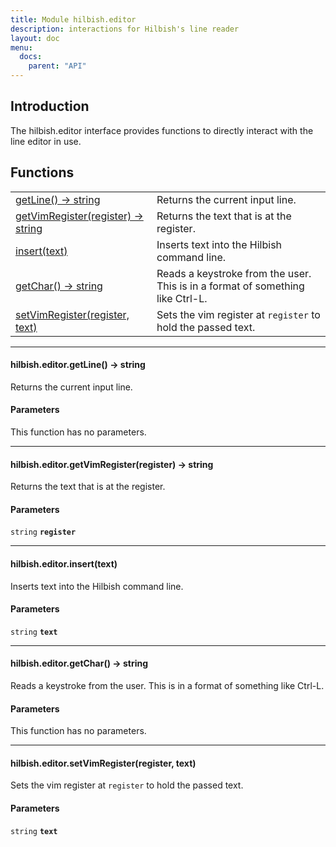 ```yaml
---
title: Module hilbish.editor
description: interactions for Hilbish's line reader
layout: doc
menu:
  docs:
    parent: "API"
---
```


## Introduction
The hilbish.editor interface provides functions to
directly interact with the line editor in use.

## Functions
|||
|----|----|
|<a href="#editor.getLine">getLine() -> string</a>|Returns the current input line.|
|<a href="#editor.getVimRegister">getVimRegister(register) -> string</a>|Returns the text that is at the register.|
|<a href="#editor.insert">insert(text)</a>|Inserts text into the Hilbish command line.|
|<a href="#editor.getChar">getChar() -> string</a>|Reads a keystroke from the user. This is in a format of something like Ctrl-L.|
|<a href="#editor.setVimRegister">setVimRegister(register, text)</a>|Sets the vim register at `register` to hold the passed text.|

<hr>
<div id='editor.getLine'>
<h4 class='heading'>
hilbish.editor.getLine() -> string
<a href="#editor.getLine" class='heading-link'>
	<i class="fas fa-paperclip"></i>
</a>
</h4>

Returns the current input line.  

#### Parameters
This function has no parameters.  
</div>

<hr>
<div id='editor.getVimRegister'>
<h4 class='heading'>
hilbish.editor.getVimRegister(register) -> string
<a href="#editor.getVimRegister" class='heading-link'>
	<i class="fas fa-paperclip"></i>
</a>
</h4>

Returns the text that is at the register.  

#### Parameters
`string` **`register`**  


</div>

<hr>
<div id='editor.insert'>
<h4 class='heading'>
hilbish.editor.insert(text)
<a href="#editor.insert" class='heading-link'>
	<i class="fas fa-paperclip"></i>
</a>
</h4>

Inserts text into the Hilbish command line.  

#### Parameters
`string` **`text`**  


</div>

<hr>
<div id='editor.getChar'>
<h4 class='heading'>
hilbish.editor.getChar() -> string
<a href="#editor.getChar" class='heading-link'>
	<i class="fas fa-paperclip"></i>
</a>
</h4>

Reads a keystroke from the user. This is in a format of something like Ctrl-L.  

#### Parameters
This function has no parameters.  
</div>

<hr>
<div id='editor.setVimRegister'>
<h4 class='heading'>
hilbish.editor.setVimRegister(register, text)
<a href="#editor.setVimRegister" class='heading-link'>
	<i class="fas fa-paperclip"></i>
</a>
</h4>

Sets the vim register at `register` to hold the passed text.  

#### Parameters
`string` **`text`**  


</div>

